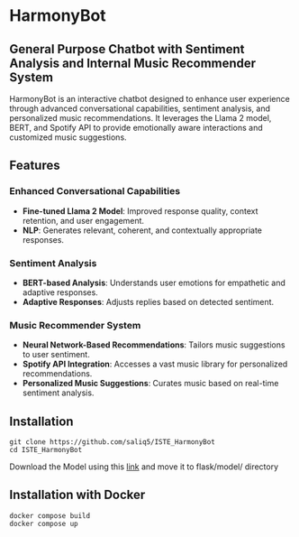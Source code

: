 # HarmonyBot

## General Purpose Chatbot with Sentiment Analysis and Internal Music Recommender System

HarmonyBot is an interactive chatbot designed to enhance user experience through advanced conversational capabilities, sentiment analysis, and personalized music recommendations. It leverages the Llama 2 model, BERT, and Spotify API to provide emotionally aware interactions and customized music suggestions.

## Features

### Enhanced Conversational Capabilities
- **Fine-tuned Llama 2 Model**: Improved response quality, context retention, and user engagement.
- **NLP**: Generates relevant, coherent, and contextually appropriate responses.

### Sentiment Analysis
- **BERT-based Analysis**: Understands user emotions for empathetic and adaptive responses.
- **Adaptive Responses**: Adjusts replies based on detected sentiment.

### Music Recommender System
- **Neural Network-Based Recommendations**: Tailors music suggestions to user sentiment.
- **Spotify API Integration**: Accesses a vast music library for personalized recommendations.
- **Personalized Music Suggestions**: Curates music based on real-time sentiment analysis.

## Installation

```
git clone https://github.com/saliq5/ISTE_HarmonyBot
cd ISTE_HarmonyBot
```
Download the Model using this [link](https://drive.google.com/drive/folders/1dpNEgWG1e_PQP-FDMyAlKpmUnCi19RDk?usp=sharing) and move it to flask/model/ directory

## Installation with Docker

```
docker compose build
docker compose up 
```
